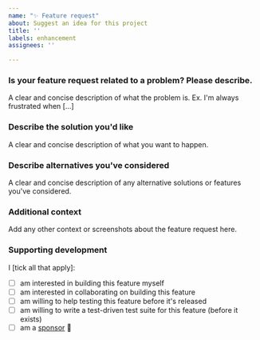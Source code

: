 ```yaml
---
name: "✨ Feature request"
about: Suggest an idea for this project
title: ''
labels: enhancement
assignees: ''

---
```


### Is your feature request related to a problem? Please describe.
A clear and concise description of what the problem is. Ex. I'm always frustrated when [...]

### Describe the solution you'd like
A clear and concise description of what you want to happen.

### Describe alternatives you've considered
A clear and concise description of any alternative solutions or features you've considered.

### Additional context
Add any other context or screenshots about the feature request here.

### Supporting development

I [tick all that apply]:

<!-- To tick a checkbox, change it from `[ ]` to `[x]` -->

- [ ] am interested in building this feature myself
- [ ] am interested in collaborating on building this feature
- [ ] am willing to help testing this feature before it's released
- [ ] am willing to write a test-driven test suite for this feature (before it exists)
- [ ] am a [sponsor](https://ko-fi.com/matthalloran) 💙
